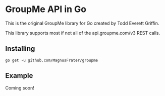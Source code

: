 # GroupMe API in Go

This is the original GroupMe library for Go created by Todd Everett Griffin.

This library supports most if not all of the api.groupme.com/v3 REST calls.

## Installing

`go get -u github.com/MagnusFrater/groupme`

## Example

Coming soon!
